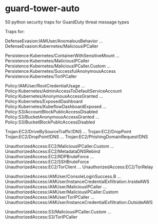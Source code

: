 # guard-tower-auto

50 python security traps for GuardDuty threat message types

Traps for:

DefenseEvasion:IAMUser/AnomalousBehavior            ... DefenseEvasion:Kubernetes/MaliciousIPCaller

Persistence:Kubernetes/ContainerWithSensitiveMount  ... Persistence:Kubernetes/MaliciousIPCaller
Persistence:Kubernetes/MaliciousIPCaller.Custom     ... Persistence:Kubernetes/SuccessfulAnonymousAccess
Persistence:Kubernetes/TorIPCaller

Policy:IAMUser/RootCredentialUsage                  ... Policy:Kubernetes/AdminAccessToDefaultServiceAccount
Policy:Kubernetes/AnonymousAccessGranted            ... Policy:Kubernetes/ExposedDashboard
Policy:Kubernetes/KubeflowDashboardExposed          ... Policy:S3/AccountBlockPublicAccessDisabled
Policy:S3/BucketAnonymousAccessGranted              ... Policy:S3/BucketBlockPublicAccessDisabled

Trojan:EC2/DriveBySourceTraffic!DNS                 ... Trojan:EC2/DropPoint
Trojan:EC2/DropPoint!DNS                            ... Trojan:EC2/PhishingDomainRequest!DNS

UnauthorizedAccess:EC2/MaliciousIPCaller.Custom     ... UnauthorizedAccess:EC2/MetadataDNSRebind
UnauthorizedAccess:EC2/RDPBruteForce                ... UnauthorizedAccess:EC2/SSHBruteForce
UnauthorizedAccess:EC2/TorClient                    ... UnauthorizedAccess:EC2/TorRelay

UnauthorizedAccess:IAMUser/ConsoleLoginSuccess.B    ... UnauthorizedAccess:IAMUser/InstanceCredentialExfiltration.InsideAWS
UnauthorizedAccess:IAMUser/MaliciousIPCaller        ... UnauthorizedAccess:IAMUser/MaliciousIPCaller.Custom
UnauthorizedAccess:IAMUser/TorIPCaller              ... UnauthorizedAccess:IAMUser/InstanceCredentialExfiltration.OutsideAWS

UnauthorizedAccess:S3/MaliciousIPCaller.Custom      ... UnauthorizedAccess:S3/TorIPCaller
